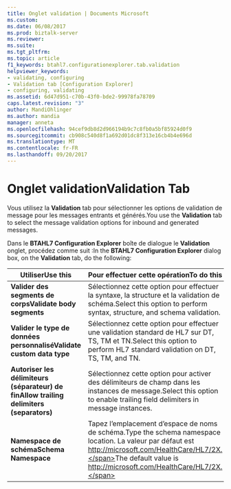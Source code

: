```yaml
---
title: Onglet validation | Documents Microsoft
ms.custom: 
ms.date: 06/08/2017
ms.prod: biztalk-server
ms.reviewer: 
ms.suite: 
ms.tgt_pltfrm: 
ms.topic: article
f1_keywords: btahl7.configurationexplorer.tab.validation
helpviewer_keywords:
- validating, configuring
- Validation tab [Configuration Explorer]
- configuring, validating
ms.assetid: 6d47d951-c70b-43f0-bde2-99978fa78709
caps.latest.revision: "3"
author: MandiOhlinger
ms.author: mandia
manager: anneta
ms.openlocfilehash: 94cef9db8d2d966194b9c7c8fb0a5bf85924d0f9
ms.sourcegitcommit: cb908c540d8f1a692d01dc8f313e16cb4b4e696d
ms.translationtype: MT
ms.contentlocale: fr-FR
ms.lasthandoff: 09/20/2017
---
```

# <a name="validation-tab"></a><span data-ttu-id="d8c10-102">Onglet validation</span><span class="sxs-lookup"><span data-stu-id="d8c10-102">Validation Tab</span></span>
<span data-ttu-id="d8c10-103">Vous utilisez la **Validation** tab pour sélectionner les options de validation de message pour les messages entrants et générés.</span><span class="sxs-lookup"><span data-stu-id="d8c10-103">You use the **Validation** tab to select the message validation options for inbound and generated messages.</span></span>  
  
 <span data-ttu-id="d8c10-104">Dans le **BTAHL7 Configuration Explorer** boîte de dialogue le **Validation** onglet, procédez comme suit :</span><span class="sxs-lookup"><span data-stu-id="d8c10-104">In the **BTAHL7 Configuration Explorer** dialog box, on the **Validation** tab, do the following:</span></span>  
  
|<span data-ttu-id="d8c10-105">Utiliser</span><span class="sxs-lookup"><span data-stu-id="d8c10-105">Use this</span></span>|<span data-ttu-id="d8c10-106">Pour effectuer cette opération</span><span class="sxs-lookup"><span data-stu-id="d8c10-106">To do this</span></span>|  
|--------------|----------------|  
|<span data-ttu-id="d8c10-107">**Valider des segments de corps**</span><span class="sxs-lookup"><span data-stu-id="d8c10-107">**Validate body segments**</span></span>|<span data-ttu-id="d8c10-108">Sélectionnez cette option pour effectuer la syntaxe, la structure et la validation de schéma.</span><span class="sxs-lookup"><span data-stu-id="d8c10-108">Select this option to perform syntax, structure, and schema validation.</span></span>|  
|<span data-ttu-id="d8c10-109">**Valider le type de données personnalisé**</span><span class="sxs-lookup"><span data-stu-id="d8c10-109">**Validate custom data type**</span></span>|<span data-ttu-id="d8c10-110">Sélectionnez cette option pour effectuer une validation standard de HL7 sur DT, TS, TM et TN.</span><span class="sxs-lookup"><span data-stu-id="d8c10-110">Select this option to perform HL7 standard validation on DT, TS, TM, and TN.</span></span>|  
|<span data-ttu-id="d8c10-111">**Autoriser les délimiteurs (séparateur) de fin**</span><span class="sxs-lookup"><span data-stu-id="d8c10-111">**Allow trailing delimiters (separators)**</span></span>|<span data-ttu-id="d8c10-112">Sélectionnez cette option pour activer des délimiteurs de champ dans les instances de message.</span><span class="sxs-lookup"><span data-stu-id="d8c10-112">Select this option to enable trailing field delimiters in message instances.</span></span>|  
|<span data-ttu-id="d8c10-113">**Namespace de schéma**</span><span class="sxs-lookup"><span data-stu-id="d8c10-113">**Schema Namespace**</span></span>|<span data-ttu-id="d8c10-114">Tapez l’emplacement d’espace de noms de schéma.</span><span class="sxs-lookup"><span data-stu-id="d8c10-114">Type the schema namespace location.</span></span> <span data-ttu-id="d8c10-115">La valeur par défaut est http://microsoft.com/HealthCare/HL7/2X.</span><span class="sxs-lookup"><span data-stu-id="d8c10-115">The default value is http://microsoft.com/HealthCare/HL7/2X.</span></span>|